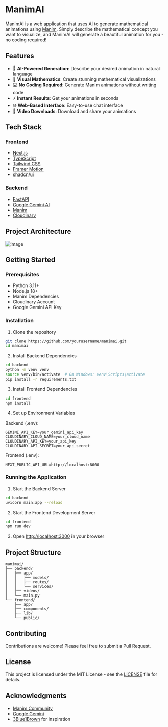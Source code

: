 # ManimAI

ManimAI is a web application that uses AI to generate mathematical animations using [Manim](https://www.manim.community/). Simply describe the mathematical concept you want to visualize, and ManimAI will generate a beautiful animation for you - no coding required!

## Features

- 🤖 **AI-Powered Generation**: Describe your desired animation in natural language
- 🎨 **Visual Mathematics**: Create stunning mathematical visualizations
- 💻 **No Coding Required**: Generate Manim animations without writing code
- ⚡ **Instant Results**: Get your animations in seconds
- 🌐 **Web-Based Interface**: Easy-to-use chat interface
- 🎥 **Video Downloads**: Download and share your animations

## Tech Stack

### Frontend
- [Next.js](https://nextjs.org/)
- [TypeScript](https://www.typescriptlang.org/)
- [Tailwind CSS](https://tailwindcss.com/)
- [Framer Motion](https://www.framer.com/motion/)
- [shadcn/ui](https://ui.shadcn.com/)

### Backend
- [FastAPI](https://fastapi.tiangolo.com/)
- [Google Gemini AI](https://deepmind.google/technologies/gemini/)
- [Manim](https://www.manim.community/)
- [Cloudinary](https://cloudinary.com/)

## Project Architecture
![image](https://github.com/user-attachments/assets/8e9bc33e-ca4a-4052-ae47-231fca59d134)


## Getting Started

### Prerequisites
- Python 3.11+
- Node.js 18+
- Manim Dependencies
- Cloudinary Account
- Google Gemini API Key

### Installation

1. Clone the repository
```bash
git clone https://github.com/yourusername/manimai.git
cd manimai
```

2. Install Backend Dependencies
```bash
cd backend
python -m venv venv
source venv/bin/activate  # On Windows: venv\Scripts\activate
pip install -r requirements.txt
```

3. Install Frontend Dependencies
```bash
cd frontend
npm install
```

4. Set up Environment Variables

Backend (.env):
```env
GEMINI_API_KEY=your_gemini_api_key
CLOUDINARY_CLOUD_NAME=your_cloud_name
CLOUDINARY_API_KEY=your_api_key
CLOUDINARY_API_SECRET=your_api_secret
```

Frontend (.env):
```env
NEXT_PUBLIC_API_URL=http://localhost:8000
```

### Running the Application

1. Start the Backend Server
```bash
cd backend
uvicorn main:app --reload
```

2. Start the Frontend Development Server
```bash
cd frontend
npm run dev
```

3. Open [http://localhost:3000](http://localhost:3000) in your browser

## Project Structure

```
manimai/
├── backend/
│   ├── app/
│   │   ├── models/
│   │   ├── routes/
│   │   └── services/
│   ├── videos/
│   └── main.py
└── frontend/
    ├── app/
    ├── components/
    ├── lib/
    └── public/
```

## Contributing

Contributions are welcome! Please feel free to submit a Pull Request.

## License

This project is licensed under the MIT License - see the [LICENSE](LICENSE) file for details.

## Acknowledgments

- [Manim Community](https://www.manim.community/)
- [Google Gemini](https://deepmind.google/technologies/gemini/)
- [3Blue1Brown](https://www.3blue1brown.com/) for inspiration